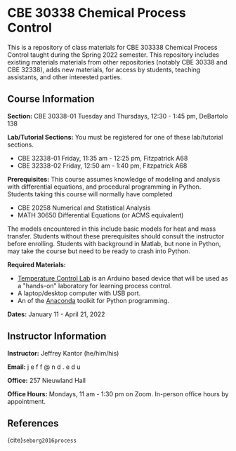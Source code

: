 # CBE 30338 Chemical Process Control

This is a repository of class materials for CBE 303338 Chemical Process Control taught during the Spring 2022 semester. This repository includes existing materials materials from other repositories (notably CBE 30338 and CBE 32338), adds new materials, for access by students, teaching assistants, and other interested parties.

## Course Information

**Section:** CBE 30338-01 Tuesday and  Thursdays, 12:30 - 1:45 pm, DeBartolo 138

**Lab/Tutorial Sections:**  You must be registered for one of these lab/tutorial sections.
* CBE 32338-01 Friday, 11:35 am - 12:25 pm, Fitzpatrick A68
* CBE 32338-02 Friday, 12:50 am - 1:40 pm, Fitzpatrick A68

**Prerequisites:** This course assumes knowledge of modeling and analysis with differential equations, and procedural programming in Python. Students taking this course will normally have completed

* CBE 20258 Numerical and Statistical Analysis
* MATH 30650 Differential Equations (or ACMS equivalent)

The models encountered in this include basic models for heat and mass transfer. Students without these prerequisites should consult the instructor before enrolling. Students with background in Matlab, but none in Python, may take the course but need to be ready to crash into Python.

**Required Materials:** 
* [Temperature Control Lab](https://www.amazon.com/TCLab-Temperature-Control-Lab/dp/B07GMFWMRY) is an Arduino based device that will be used as a "hands-on" laboratory for learning process control.
* A laptop/desktop computer with USB port.
* An of the [Anaconda](https://www.anaconda.com/products/individual) toolkit for Python programming.

**Dates:** January 11 - April 21, 2022


## Instructor Information

**Instructor:** Jeffrey Kantor (he/him/his)

**Email:** j e f f @ n d . e d u

**Office:** 257 Nieuwland Hall

**Office Hours:** Mondays, 11 am - 1:30 pm on Zoom. In-person office hours by appointment.

## References

{cite}`seborg2016process`


